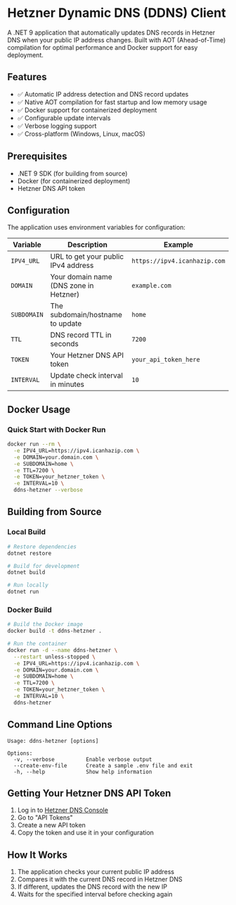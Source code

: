 # Hetzner Dynamic DNS (DDNS) Client

A .NET 9 application that automatically updates DNS records in Hetzner DNS when your public IP address changes. Built with AOT (Ahead-of-Time) compilation for optimal performance and Docker support for easy deployment.

## Features

- ✅ Automatic IP address detection and DNS record updates
- ✅ Native AOT compilation for fast startup and low memory usage
- ✅ Docker support for containerized deployment
- ✅ Configurable update intervals
- ✅ Verbose logging support
- ✅ Cross-platform (Windows, Linux, macOS)

## Prerequisites

- .NET 9 SDK (for building from source)
- Docker (for containerized deployment)
- Hetzner DNS API token

## Configuration

The application uses environment variables for configuration:

| Variable    | Description                            | Example                      |
| ----------- | -------------------------------------- | ---------------------------- |
| `IPV4_URL`  | URL to get your public IPv4 address    | `https://ipv4.icanhazip.com` |
| `DOMAIN`    | Your domain name (DNS zone in Hetzner) | `example.com`                |
| `SUBDOMAIN` | The subdomain/hostname to update       | `home`                       |
| `TTL`       | DNS record TTL in seconds              | `7200`                       |
| `TOKEN`     | Your Hetzner DNS API token             | `your_api_token_here`        |
| `INTERVAL`  | Update check interval in minutes       | `10`                         |

## Docker Usage

### Quick Start with Docker Run

```bash
docker run --rm \
  -e IPV4_URL=https://ipv4.icanhazip.com \
  -e DOMAIN=your.domain.com \
  -e SUBDOMAIN=home \
  -e TTL=7200 \
  -e TOKEN=your_hetzner_token \
  -e INTERVAL=10 \
  ddns-hetzner --verbose
```

## Building from Source

### Local Build

```bash
# Restore dependencies
dotnet restore

# Build for development
dotnet build

# Run locally
dotnet run
```

### Docker Build

```bash
# Build the Docker image
docker build -t ddns-hetzner .

# Run the container
docker run -d --name ddns-hetzner \
  --restart unless-stopped \
  -e IPV4_URL=https://ipv4.icanhazip.com \
  -e DOMAIN=your.domain.com \
  -e SUBDOMAIN=home \
  -e TTL=7200 \
  -e TOKEN=your_hetzner_token \
  -e INTERVAL=10 \
  ddns-hetzner
```

## Command Line Options

```
Usage: ddns-hetzner [options]

Options:
  -v, --verbose          Enable verbose output
  --create-env-file      Create a sample .env file and exit
  -h, --help             Show help information
```

## Getting Your Hetzner DNS API Token

1. Log in to [Hetzner DNS Console](https://dns.hetzner.com/)
2. Go to "API Tokens"
3. Create a new API token
4. Copy the token and use it in your configuration

## How It Works

1. The application checks your current public IP address
2. Compares it with the current DNS record in Hetzner DNS
3. If different, updates the DNS record with the new IP
4. Waits for the specified interval before checking again
